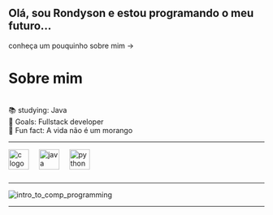 ## Olá, sou Rondyson e estou programando o meu futuro... 
conheça um pouquinho sobre mim ->


<h1 align="left">Sobre mim</h1>

<p align="left"><br>📚 studying: Java <br>🎯 Goals: Fullstack developer <br>🎲 Fun fact: A vida não é um morango<br></p>

---
<div align="left">
  <img src="https://skillicons.dev/icons?i=c" height="40" alt="c logo"  />
  <img width="12" />
  <img src="https://skillicons.dev/icons?i=java" height="40" alt="java logo"  />
  <img width="12" />
  <img src="https://skillicons.dev/icons?i=py" height="40" alt="python logo"  />

 </div>


###
---
  
![intro_to_comp_programming](https://github.com/Rondysonr/Rondysonr/assets/126256862/b79ea262-d6af-41be-8d75-80276f32dcea)



---




